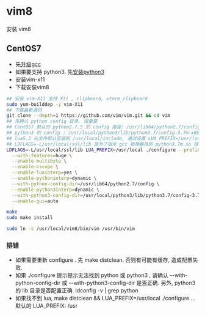 # vim8

安装 vim8

## CentOS7

* 先[升级gcc](./gcc.md)
* 如果要支持 python3. 先[安装python3](./python3.md)
* 安装vim-x11
* 下载安装vim8

``` bash
## 安装 vim-X11 支持 X11 , clipboard, xterm_clipboard
sudo yum-builddep -y vim-X11
## 下载最新源码
git clone --depth=1 https://github.com/vim/vim.git && cd vim
## 先确认 python config 目录. 很重要
## CentOS7 默认的 python2.7.5 的 config 路径: /usr/lib64/python2.7/config
## python3 的 config : /usr/local/python3/lib/python3.7/config-3.7m-x86_64-linux-gnu/
## lua5.3 头文件默认安装到 /usr/local/include, 通过设置 LUA_PRIFIX=/usr/local 告知 vim 安装程序
## LDFLAGS=-L/usr/local/ssl/lib 是为了指示 gcc 链接器找到 python3.7m.so 链接的 ssl 动态库
LDFLAGS=-L/usr/local/ssl/lib LUA_PREFIX=/usr/local ./configure --prefix=/usr/local/vim8 \
  --with-features=huge \
  --enable-multibyte \
  --enable-cscope \
  --enable-luainterp=yes \
  --enable-pythoninterp=dynamic \
  --with-python-config-dir=/usr/lib64/python2.7/config \
  --enable-python3interp=dynamic \
  --with-python3-config-dir=/usr/local/python3/lib/python3.7/config-3.7m-x86_64-linux-gnu \
  --enable-gui=auto

make
sudo make install

sudo ln -s /usr/local/vim8/bin/vim /usr/bin/vim
```

### 排错

* 如果需要重新 configure . 先 make distclean. 否则有可能有缓存, 造成配置失败.
* 如果 ./configure 提示提示无法找到 python 或 python3 , 请确认 --with-python-config-dir 或 --with-python3-config-dir 是否正确. 另外, python3 的 lib 目录是否配置正确. ldconfig -v | grep python
* 如果找不到 lua, make distclean && LUA_PREFIX=/usr/local ./configure ... 默认的 LUA_PREFIX: /usr
